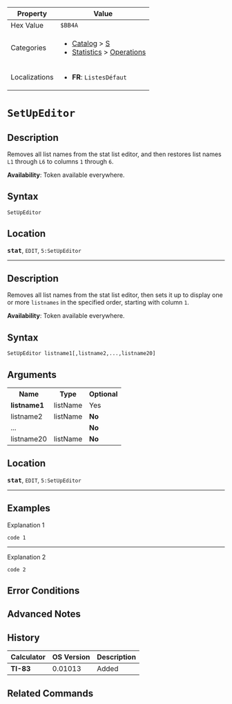 | Property      | Value |
|---------------|-------|
| Hex Value     | `$BB4A`|
| Categories    | <ul><li>[Catalog](<../categories/Catalog.md>) > [S](<../categories/Catalog.md#S>)</li><li>[Statistics](<../categories/Statistics.md>) > [Operations](<../categories/Statistics.md#Operations>)</li></ul> |
| Localizations | <ul><li><b>FR</b>: `ListesDéfaut `</li></ul> |

# `SetUpEditor `

## Description
Removes all list names from the stat list editor, and then restores list names `L1` through `L6` to columns `1` through `6`.


<b>Availability</b>: Token available everywhere.

## Syntax
`SetUpEditor`

## Location
<tt><kbd><b>stat</b></kbd></tt>, `EDIT`, `5:SetUpEditor`
<hr>

## Description
Removes all list names from the stat list editor, then sets it up to display one or more `listnames` in the specified order, starting with column `1`.


<b>Availability</b>: Token available everywhere.

## Syntax
`SetUpEditor listname1[,listname2,...,listname20]`

## Arguments
<table>
<tr><th>Name</th><th>Type</th><th>Optional</th></tr>

<tr><td><b>listname1</b></td><td>listName</td><td>Yes</td></tr>

<tr><td>listname2</td><td>listName</td><td><b>No</b></td></tr>

<tr><td>...</td><td></td><td><b>No</b></td></tr>

<tr><td>listname20</td><td>listName</td><td><b>No</b></td></tr>

</table>

## Location
<tt><kbd><b>stat</b></kbd></tt>, `EDIT`, `5:SetUpEditor`
<hr>

## Examples

Explanation 1
```ti-basic
code 1
```
---
Explanation 2
```ti-basic
code 2
```

## Error Conditions


## Advanced Notes


## History
| Calculator | OS Version | Description |
|------------|------------|-------------|
| <b>TI-83</b> | 0.01013 | Added |

## Related Commands

